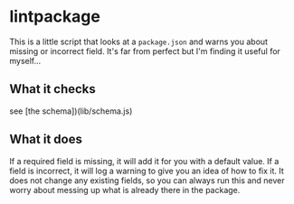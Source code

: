 # lintpackage

This is a little script that looks at a `package.json` and warns you about missing or incorrect field. It's far from perfect but I'm finding it useful for myself...

## What it checks

see [the schema])(lib/schema.js)

## What it does

If a required field is missing, it will add it for you with a default value. If a field is incorrect, it will log a warning to give you an idea of how to fix it. It does not change any existing fields, so you can always run this and never worry about messing up what is already there in the package.
